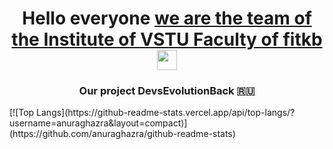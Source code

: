 <h1 align="center">Hello everyone <a href="https://daniilshat.ru/" target="_blank">we are the team of the Institute of VSTU Faculty of fitkb</a> 
<img src="https://github.com/blackcater/blackcater/raw/main/images/Hi.gif" height="32"/></h1>
<h3 align="center">Our project DevsEvolutionBack 🇷🇺</h3>
[![Top Langs](https://github-readme-stats.vercel.app/api/top-langs/?username=anuraghazra&layout=compact)](https://github.com/anuraghazra/github-readme-stats)
